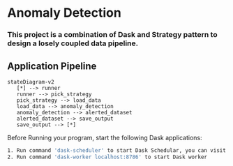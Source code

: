 # Anomaly Detection

### This project is a combination of Dask and Strategy pattern to design a losely coupled data pipeline.

## Application Pipeline

```mermaid
stateDiagram-v2
   [*] --> runner
   runner --> pick_strategy
   pick_strategy --> load_data
   load_data --> anomaly_detection
   anomaly_detection --> alerted_dataset
   alerted_dataset --> save_output
   save_output --> [*]
```

Before Running your program, start the following Dask applications: 

```bash
1. Run command 'dask-scheduler' to start Dask Schedular, you can visit the dashboard here: http://localhost:8787/status
2. Run command 'dask-worker localhost:8786' to start Dask worker
```
